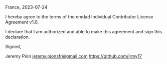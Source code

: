 France, 2023-07-24

I hereby agree to the terms of the emdad Individual Contributor License
Agreement v1.0.

I declare that I am authorized and able to make this agreement and sign this
declaration.

Signed,

Jeremy Pion jeremy.pionsfr@gmail.com https://github.com/jrmy17
